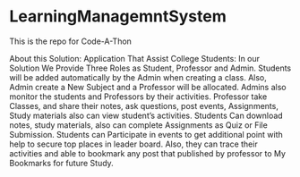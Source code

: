 # LearningManagemntSystem
This is the repo for Code-A-Thon

About this Solution: Application That Assist College Students: In our Solution We Provide Three Roles as Student, Professor and Admin. Students will be added automatically by the Admin when creating a class. Also, Admin create a New Subject and a Professor will be allocated. Admins also monitor the students and Professors by their activities. Professor take Classes, and share their notes, ask questions, post events, Assignments, Study materials also can view student’s activities. Students Can download notes, study materials, also can complete Assignments as Quiz or File Submission. Students can Participate in events to get additional point with help to secure top places in leader board. Also, they can trace their activities and able to bookmark any post that published by professor to My Bookmarks for future Study.

